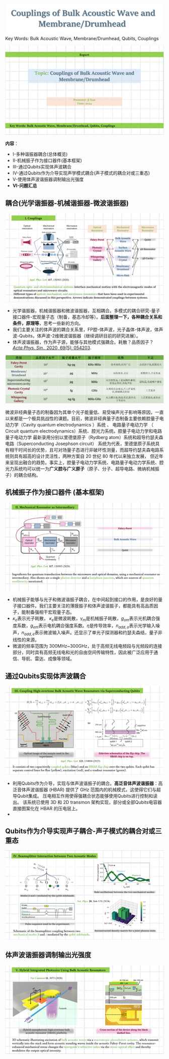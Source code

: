 ![输入图片说明](/imgs/2024-06-25/qdSvYLK1TZl8DYJX.png)
Key Words: Bulk Acoustic Wave, Membrane/Drumhead, Qubits, Couplings

![输入图片说明](/imgs/2024-06-25/KOCCP6gDh9jvAPcM.png)
 
 **内容**：
   - I-多种谐振器耦合(总体概览)
   - II-机械振子作为接口器件(基本框架)
   - III-通过Qubits实现体声波耦合
   - IV-通过Qubits作为介导实现声学模式耦合(声子模式的耦合对或三重态)
   - V-使用体声波谐振器调制输出光强度
   - **VI-问题汇总**
## 耦合(光学谐振器-机械谐振器-微波谐振器)

![输入图片说明](/imgs/2024-06-25/Nobh5zVPikpDqKn6.png)
- 光学谐振器，机械谐振器和微波谐振器，互相耦合。多模式的耦合研究-量子接口器件-宏观量子态（制备，基态冷却等）。**后面整理一下，各种耦合关系和条件，原理等**，思考一些新的方向。
- 我们主要关注的体声波的耦合关系里，FP腔-体声波，光子晶体-体声波，体声波-Qubits，体声波-2维微波谐振器（继续调研目前的研究进展）。
- 体声波谐振器，作为声子源，能够与其他模式强耦合。耗散？品质因子？
[*Acta Phys. Sin.*, 2020, 69(5): 054203](https://wulixb.iphy.ac.cn/custom/2020/5).

![输入图片说明](/imgs/2024-06-25/RVUhjkSRw3xgHzgN.png)

微波非经典量子态的制备因为其单个光子能量低、易受噪声光子影响等原因，一直以来都是一个极具挑战性的课题。目前，微波非经典量子态制备主要依赖腔量子电动力学（Cavity quantum electrodynamics  ）系统  、 电路量子电动力学 （ Circuit quantum electrodynamics）系统、腔光力系统。腔量子电动力学和电路量子电动力学 最新录用分别以里德堡原子（Rydberg atom）系统和超导约瑟夫森电路（Superconducting Josephson circuit） 系统为代表，里德堡原子系统具有相干时间长的优势，且可对场量子态进行非破坏性测量，而超导约瑟夫森电路系统则具有超高的设计灵活性，两种方案自 20 世纪 80 年代以来独立发展， 但近年来呈现出融合的趋势。事实上，腔量子电动力学系统、电路量子电动力学系统、腔光力系统均可以统一为**广义腔与广义原子**（原子、分子、超导电路、微纳机械振子）的耦合结构。



## 机械振子作为接口器件 (基本框架)

![输入图片说明](/imgs/2024-06-25/NRb4eQtnkIqnabp0.png)

- 机械振子能够与光子和微波谐振子耦合，在中间起到接口的作用，是良好的量子接口器件。我们主要关注的薄膜振子和体声波谐振子，都能具有高品质因子，能制备强相干宏观量子态。
- $\kappa_o$表示光子耗散， $\kappa_e$是微波耗散，$\gamma_m$是机械振子耗散，$g_{om}$表示光机耦合强度系数，$g_{em}$表示电机耦合强度系数。$\eta$是传导效率，$n_{add,o}$表示光学输入噪声，$n_{add,e}$表示微波输入噪声。还显示了单光子探测器和约瑟夫森结，量子非线性的来源。
- 微波的频率范围为 300MHz~300GHz，处于高频无线电频段与光频段的连接部分，同时具有高频无线电和光的自由空间传输特性，因此被广泛应用于通信、导航、雷达、成像等领域。


## 通过Qubits实现体声波耦合
![输入图片说明](/imgs/2024-06-25/5dxp8CKCaTHtlPCR.png)

- 利用Qubits作为介导，实现与体声波谐振子的耦合。**高泛音体声波谐振器**：高泛音体声波谐振器 (HBAR) 提供了 GHz 范围内的机械模式，这使得它们与超导Qubit集成。 压电相互作用使得强耦合状态能够使用Qubits进行控制和读出。 该系统已使用 3D 和 2D transmon 架构实现，部分或全部Qubits电容器直接图案化在 HBAR 的压电层上。
- 



## Qubits作为介导实现声子耦合-声子模式的耦合对或三重态
![输入图片说明](/imgs/2024-06-25/uLFeFH78cPdNeUmJ.png)



## 体声波谐振器调制输出光强度
![输入图片说明](/imgs/2024-06-25/xBW0vxnZmn2PEerW.png)






<!--stackedit_data:
eyJoaXN0b3J5IjpbLTI2Mjk5MzM4LC04OTQzNzIxLC02NzQ5Nj
MzMjgsMzIyNzUzMDM4LDE4MTk1NTYwLC0xNzg2MzEzMDEsLTEy
OTEwNjg1MDQsMTQ4MjQ4NTYyNiw1MTA3ODk4MDksLTk5ODU4Nj
IwNSwxNjI4OTI2NzUwLDE4NDE3MTUzNzEsLTExMzIwNjc1OTgs
LTExOTIxOTA4ODksMjc2MzA4NTcxXX0=
-->